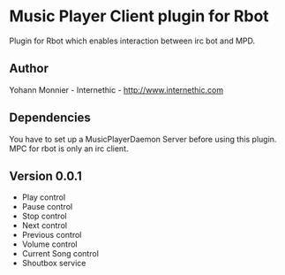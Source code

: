 Music Player Client plugin for Rbot
===================================

Plugin for Rbot which enables interaction between irc bot and MPD.

Author
------

Yohann Monnier - Internethic - http://www.internethic.com


Dependencies
------------

You have to set up a MusicPlayerDaemon Server before using this plugin.
MPC for rbot is only an irc client.


Version 0.0.1
-------------

- Play control
- Pause control
- Stop control
- Next control
- Previous control
- Volume control
- Current Song control
- Shoutbox service